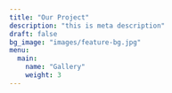 ```yaml
---
title: "Our Project"
description: "this is meta description"
draft: false
bg_image: "images/feature-bg.jpg"
menu:
  main:
    name: "Gallery"
    weight: 3
---
```

